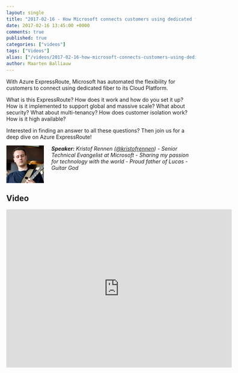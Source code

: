 ```yaml
---
layout: single
title: "2017-02-16 - How Microsoft connects customers using dedicated fiber with Azure ExpressRoute"
date: 2017-02-16 13:45:00 +0000
comments: true
published: true
categories: ["videos"]
tags: ["Videos"]
alias: ["/videos/2017-02-16-how-microsoft-connects-customers-using-dedicated-fiber-with-azure-expressroute"]
author: Maarten Balliauw
---
```


With Azure ExpressRoute, Microsoft has automated the flexibility for customers to connect using dedicated fiber to its Cloud Platform.

What is this ExpressRoute? How does it work and how do you set it up? How is it implemented to support global and massive scale? What about security? What about multi-tenancy? How does customer isolation work? How is it high available?

Interested in finding an answer to all these questions? Then join us for a deep dive on Azure ExpressRoute!

<img src="/assets/media/speakers/kristof-rennen2.png" alt="" align="left" width="100" height="100" style="margin-right: 20px;">***Speaker:** Kristof Rennen (<a href="http://twitter.com/kristofrennen">@kristofrennen</a>) -&nbsp;Senior Technical Evangelist at Microsoft - Sharing my passion for technology with the world - Proud father of Lucas - Guitar God*

<br />

## Video
	
<iframe width="600" height="420" src="http://www.youtube.com/embed/zvXKoGq_9FY" frameborder="0" allowfullscreen=""></iframe>		